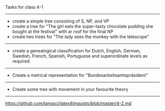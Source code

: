 Tasks for class 4-1

----
- create a simple tree consisting of S, NP, and VP 
- create a tree for "The girl eats the super-tasty chocolate pudding she bought at the festival" with ar roof for the final NP
- create two trees for "The lady sees the monkey with the telescope"

----
- create a genealogical classification for Dutch, English, German, Swedish, French, Spanish, Portuguese and superordinate levels as required. 

---- 
- Create a metrical representation for "Bundesarbeitsamtspräsident"

----
- Create some tree with movement in your favourite theory

----


https://github.com/langsci/latex4linguists/blob/master/4-2.md
